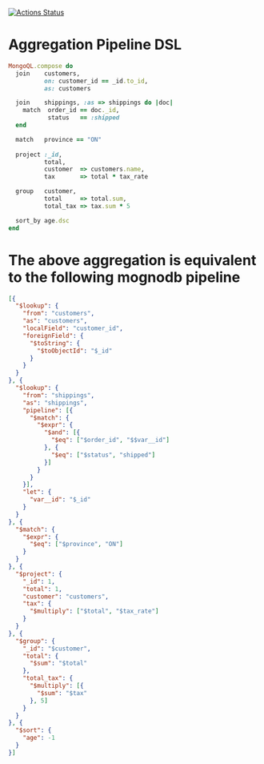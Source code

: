 [![Actions Status](https://github.com/dingxizheng/mongo_ql/workflows/Ruby/badge.svg)](https://github.com/dingxizheng/mongo_ql/actions)

# Aggregation Pipeline DSL
```ruby
MongoQL.compose do
  join    customers,
          on: customer_id == _id.to_id, 
          as: customers

  join    shippings, :as => shippings do |doc|
    match  order_id == doc._id, 
           status   == :shipped
  end

  match   province == "ON"
  
  project :_id, 
          total, 
          customer  => customers.name,
          tax       => total * tax_rate

  group   customer, 
          total     => total.sum,
          total_tax => tax.sum * 5

  sort_by age.dsc
end
```

# The above aggregation is equivalent to the following mognodb pipeline
```json
[{
  "$lookup": {
    "from": "customers",
    "as": "customers",
    "localField": "customer_id",
    "foreignField": {
      "$toString": {
        "$toObjectId": "$_id"
      }
    }
  }
}, {
  "$lookup": {
    "from": "shippings",
    "as": "shippings",
    "pipeline": [{
      "$match": {
        "$expr": {
          "$and": [{
            "$eq": ["$order_id", "$$var__id"]
          }, {
            "$eq": ["$status", "shipped"]
          }]
        }
      }
    }],
    "let": {
      "var__id": "$_id"
    }
  }
}, {
  "$match": {
    "$expr": {
      "$eq": ["$province", "ON"]
    }
  }
}, {
  "$project": {
    "_id": 1,
    "total": 1,
    "customer": "customers",
    "tax": {
      "$multiply": ["$total", "$tax_rate"]
    }
  }
}, {
  "$group": {
    "_id": "$customer",
    "total": {
      "$sum": "$total"
    },
    "total_tax": {
      "$multiply": [{
        "$sum": "$tax"
      }, 5]
    }
  }
}, {
  "$sort": {
    "age": -1
  }
}]
```